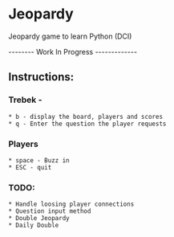 # Jeopardy
Jeopardy game to learn Python (DCI)

-------- Work In Progress -------------

## Instructions:

### Trebek - 
	* b - display the board, players and scores
	* q - Enter the question the player requests
	
### Players
	* space - Buzz in
	* ESC - quit

### TODO: 
	* Handle loosing player connections
	* Question input method
	* Double Jeopardy
	* Daily Double
	
